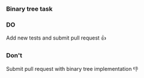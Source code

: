 ### Binary tree task

### DO
Add new tests and submit pull request :+1:

### Don't
Submit pull request with binary tree implementation :-1:
